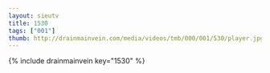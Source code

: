 ```yaml
--- 
layout: sieutv
title: 1530
tags: ["001"]
thumb: http://drainmainvein.com/media/videos/tmb/000/001/530/player.jpg
---
```

{% include drainmainvein key="1530" %} 
